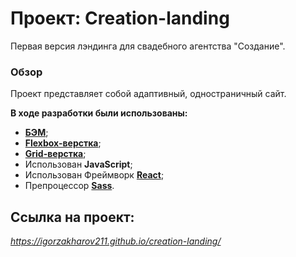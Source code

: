 # Проект: Creation-landing
Первая версия лэндинга для свадебного агентства "Создание".
  

### Обзор
Проект представляет собой адаптивный, одностраничный сайт.


**В ходе разработки были использованы:**

* [**БЭМ**](https://ru.bem.info/);
* [**Flexbox-верстка**](https://habr.com/ru/post/467049/);
* [**Grid-верстка**](https://medium.com/@stasonmars/%D0%B2%D0%B5%CC%88%D1%80%D1%81%D1%82%D0%BA%D0%B0-%D0%BD%D0%B0-grid-%D0%B2-css-%D0%BF%D0%BE%D0%BB%D0%BD%D0%BE%D0%B5-%D1%80%D1%83%D0%BA%D0%BE%D0%B2%D0%BE%D0%B4%D1%81%D1%82%D0%B2%D0%BE-%D0%B8-%D1%81%D0%BF%D1%80%D0%B0%D0%B2%D0%BE%D1%87%D0%BD%D0%B8%D0%BA-220508316f8b);
* Использован **JavaScript**;
* Использован Фреймворк [**React**](https://ru.reactjs.org/);
* Препроцессор [**Sass**](https://sass-scss.ru/).


## Ссылка на проект: 

*https://igorzakharov211.github.io/creation-landing/*